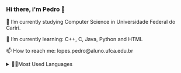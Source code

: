 ### Hi there, i'm Pedro 👋

<p> 🔭 I’m currently studying Computer Science in Universidade Federal do Cariri. </p>
<p> 🌱 I’m currently learning: C++, C, Java, Python and HTML </p>
<p> 📫 How to reach me: lopes.pedro@aluno.ufca.edu.br </p>

<details>
  <summary><g-emoji class="g-emoji" alias="zap" fallback-src="https://github.githubassets.com/images/icons/emoji/unicode/26a1.png">👩‍🏫</g-emoji>Most Used Languages</summary>
  <img src="https://github-readme-stats.vercel.app/api/top-langs/?username=predohenr&hide=Makefile,CSS,Jupyter%20Notebook,CMake">
</details>

